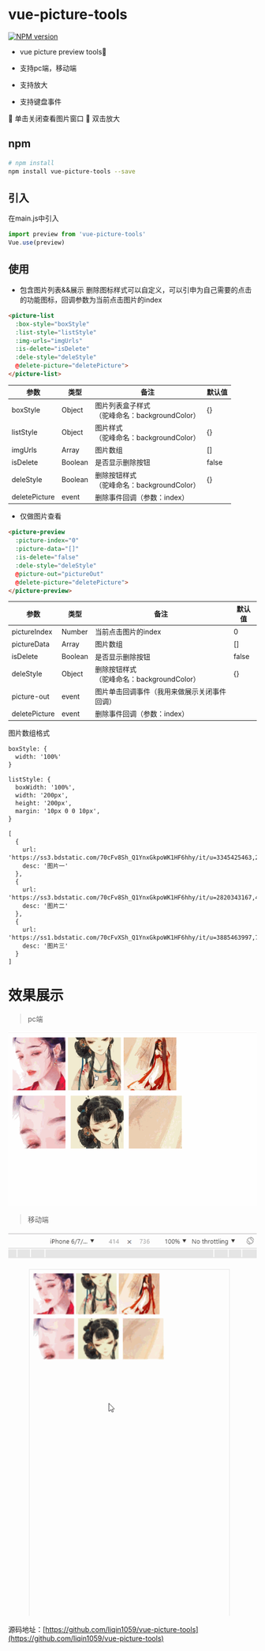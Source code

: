 # vue-picture-tools
[![NPM version](https://img.shields.io/npm/v/vue-picture-tools.svg)](https://www.npmjs.com/package/vue-picture-tools)

-  vue picture preview tools👫

-  支持pc端，移动端

-  支持放大

-  支持键盘事件

🙋 单击关闭查看图片窗口
🙋 双击放大

## npm

``` bash
# npm install
npm install vue-picture-tools --save
```
## 引入

在main.js中引入

```js
import preview from 'vue-picture-tools'
Vue.use(preview)
```

## 使用

-  包含图片列表&&展示
删除图标样式可以自定义，可以引申为自己需要的点击的功能图标，回调参数为当前点击图片的index

``` html
<picture-list
  :box-style="boxStyle"
  :list-style="listStyle"
  :img-urls="imgUrls"
  :is-delete="isDelete"
  :dele-style="deleStyle"
  @delete-picture="deletePicture">
</picture-list>
```
| 参数 | 类型 | 备注 | 默认值 |
|  ------ | ------ | ------ | ------ |
| boxStyle | Object | 图片列表盒子样式<br>（驼峰命名：backgroundColor） | {} |
| listStyle | Object | 图片样式<br>（驼峰命名：backgroundColor） | {} |
| imgUrls | Array | 图片数组 | [] |
| isDelete | Boolean | 是否显示删除按钮 | false |
| deleStyle | Boolean | 删除按钮样式<br>（驼峰命名：backgroundColor） | {} |
| deletePicture | event | 删除事件回调（参数：index） |  |

-  仅做图片查看

``` html
<picture-preview
  :picture-index="0"
  :picture-data="[]"
  :is-delete="false"
  :dele-style="deleStyle"
  @picture-out="pictureOut"
  @delete-picture="deletePicture">
</picture-preview>
```

| 参数 | 类型 | 备注 | 默认值 |
|  ------ | ------ | ------ | ------ |
| pictureIndex | Number | 当前点击图片的index | 0 |
| pictureData | Array | 图片数组 | [] |
| isDelete | Boolean | 是否显示删除按钮 | false |
| deleStyle | Object | 删除按钮样式<br>（驼峰命名：backgroundColor） | {} |
| picture-out | event | 图片单击回调事件（我用来做展示关闭事件回调） |  |
| deletePicture | event | 删除事件回调（参数：index） |  |

图片数组格式

```
boxStyle: {
  width: '100%'
}
```

```
listStyle: {
  boxWidth: '100%',
  width: '200px',
  height: '200px',
  margin: '10px 0 0 10px',
}
```

```
[
  {
    url: 'https://ss3.bdstatic.com/70cFv8Sh_Q1YnxGkpoWK1HF6hhy/it/u=3345425463,2829351688&fm=26&gp=0.jpg',
    desc: '图片一'
  },
  {
    url: 'https://ss3.bdstatic.com/70cFv8Sh_Q1YnxGkpoWK1HF6hhy/it/u=2820343167,442028568&fm=26&gp=0.jpg',
    desc: '图片二'
  },
  {
    url: 'https://ss1.bdstatic.com/70cFvXSh_Q1YnxGkpoWK1HF6hhy/it/u=3885463997,795370374&fm=26&gp=0.jpg',
    desc: '图片三'
  }
]
```

# 效果展示

> pc端

![avatar](/static/pc.gif)

> 移动端

![avatar](/static/moblie.gif)

源码地址：[https://github.com/liqin1059/vue-picture-tools](https://github.com/liqin1059/vue-picture-tools)

